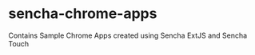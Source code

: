 sencha-chrome-apps
==================

Contains Sample Chrome Apps created using Sencha ExtJS and Sencha Touch
